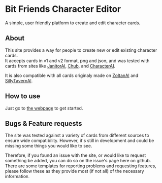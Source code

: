 # Bit Friends Character Editor
A simple, user friendly platform to create and edit character cards.

## About
This site provides a way for people to create new or edit existing character cards.  
It accepts cards in v1 and v2 format, png and json, and was tested with cards from sites like [JanitorAI](https://jannyai.com/), [Chub](https://chub.ai/), and [CharacterAI](https://character.ai/).

It is also compatible with all cards originaly made on [ZoltanAI](https://zoltanai.github.io/character-editor/) and [SillyTavernAI](https://sillytavernai.com/).

## How to use
Just go to [the webpage](https://bitfriendstudios.github.io/Character-Editor/) to get started.

## Bugs & Feature requests
The site was tested against a variety of cards from different sources to ensure wide compatibility.
However, it's still in development and could be missing some things you would like to see.

Therefore, if you found an issue with the site, or would like to request something be added, you can do so on the issue's page here on github. There are some templates for reporting problems and requesting features, please follow these as they provide most (if not all) of the necessary information.